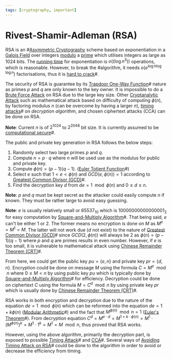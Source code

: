 ```yaml
---
tags: [cryptography, important]
---
```


# Rivest-Shamir-Adleman (RSA)

RSA is an #[Asymmetric Cryptography](202203221212.md) scheme based on
exponentiation in a [Galois Field](202210100956.md) over integers
[modulo](202210090858.md) a [prime](202302281130.md) which utilises integers as
large as 1024 bits. The [running time](202201171853.md) for exponentiation is
$o((\log n^3))$ operations, which is reasonable. However, to break the
#algorithm, it needs $o(e^{\log n \log \log n})$ factorisations, thus it is
[hard to crack](202209281245.md)#.

The security of RSA is guarantee by its [Trapdoor One-Way Function](202211072039.md)#
nature as primes $p$ and $q$ are only known to the key owner. It is impossible
to do a [Brute Force Attack](202209281259.md) on RSA due to the large key size.
Other [Cryptanalytic Attack](202209281257.md) such as mathematical attack based
on difficulty of computing $\phi(n)$, by factoring modulus $n$ (can be overcome
by having a larger $n$), [timing attacks](202210122125.md)# on *decryption
algorithm*, and chosen ciphertext attacks (CCA) can be done on RSA.

**Note**: Current $n$ is of $2^{1024}$ to $2^{2048}$ bit size. It is currently
assumed to be [computational secure](202209281245.md)#.

The public and private key generation in RSA follows the below steps:
1. Randomly select two large primes $p$ and $q$.
2. Compute $n = p \cdot q$ where $n$ will be used use as the modulus for public
   and private key.
3. Compute $\phi (n) = (p - 1)(q - 1)$. ([Euler Totient Function](202210222004.md)#)
4. Select $e$ such that $1 < e < \phi (n)$ and $GCD(e, \phi (n)) = 1$ according
   to [Greatest Common Divisor (GCD)](202210092214.md)#.
5. Find the decryption key $d$ from $de = 1 \mod \phi (n)$ and $0 \le d \le n$.

**Note**: $p$ and $q$ must be kept secret as the attacker could easily compute
$n$ if known. They must be rather large to avoid easy guessing.

**Note**: $e$ is usually relatively small or $65537_{10}$ which is
$10000000000000001_2$ for easy computation by [Square-and-Multiply Algorithm](202211141413.md)#.
That being said, $e$ can't be either 1 or 2. The former means no encryption is
done on $M$ as $M^e = M^1 = M$. The latter will not work due ($d$ not exist) to
the nature of [Greatest Common Divisor (GCD)](202210092214.md)# since $GCD(2,
\phi(n))$ will always be 2 as $\phi(n) = (p - 1) (q - 1)$ where $p$ and $q$ are
primes results in even number. However, if $e$ is too small, it is vulnerable to
mathematical attack using [Chinese Remainder Theorem (CRT)](202210222043.md)#.

From here, we could get the public key $pu = \{e, n\}$ and private key $pr =
\{d, n\}$. Encryption could be done on message $M$ using the formula $C = M^e
\mod n$ where $0 \le M < n$ by using public key $pu$ which is typically done by
[Square-and-Multiply Algorithm](202211141413.md)# for efficiency. Decryption
could be done on ciphertext $C$ using the formula $M = C^d \mod n$ by using
private key $pr$ which is usually done by [Chinese Remainder Theorem (CRT)](202210222043.md)#.

RSA works in both encryption and decryption due to the nature of the equation
$de = 1 \mod \phi(n)$ which can be reformed into the equation $de = 1 + k
\phi(n)$ ([Modular Arithmetic](202210090858.md)#) and the fact that $M^{\phi(n)}
\mod n = 1$ ([Euler's Theorem](202210222028.md)#). From decryption equation $C^d
= M^{e \cdot d} = M^{1 + k \cdot \phi(n)} = M^1 \cdot (M^{\phi(n)})^k = M^1
\cdot 1^k = M^1 = M \mod n$, thus proved that RSA works.

However, using the above algorithm, primarily the decryption part, is exposed to
possible [Timing Attack](202210122125.md)# and [CCA](202212092253.md)#. Several ways of
[Avoiding Timing Attack on RSA](202212092248.md)# could be done to the algorithm
in order to avoid or decrease the efficiency from timing.
